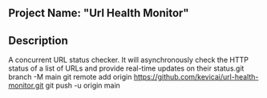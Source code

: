 ## Project Name: "Url Health Monitor"

## Description
A concurrent URL status checker. It will asynchronously check the HTTP status of a list of URLs and provide real-time updates on their status.git branch -M main
git remote add origin https://github.com/kevicai/url-health-monitor.git
git push -u origin main